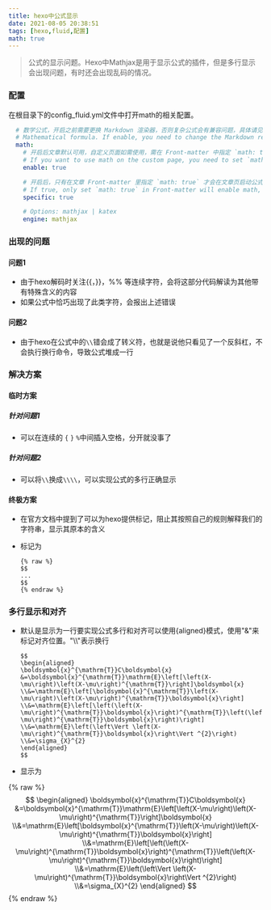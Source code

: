 ```yaml
---
title: hexo中公式显示
date: 2021-08-05 20:38:51
tags: [hexo,fluid,配置]
math: true
---
```


> 公式的显示问题。Hexo中Mathjax是用于显示公式的插件，但是多行显示会出现问题，有时还会出现乱码的情况。

### 配置

在根目录下的config\_fluid.yml​文件中打开math的相关配置。

```yaml
  # 数学公式，开启之前需要更换 Markdown 渲染器，否则复杂公式会有兼容问题，具体请见：https://hexo.fluid-dev.com/docs/guide/##latex-数学公式
  # Mathematical formula. If enable, you need to change the Markdown renderer, see: https://hexo.fluid-dev.com/docs/en/guide/#math
  math:
    # 开启后文章默认可用，自定义页面如需使用，需在 Front-matter 中指定 `math: true`
    # If you want to use math on the custom page, you need to set `math: true` in Front-matter
    enable: true

    # 开启后，只有在文章 Front-matter 里指定 `math: true` 才会在文章页启动公式转换，以便在页面不包含公式时提高加载速度
    # If true, only set `math: true` in Front-matter will enable math, to load faster when the page does not contain math
    specific: true

    # Options: mathjax | katex
    engine: mathjax

```

### 出现的问题

#### 问题1

- 由于hexo解码时关注{{，}}，%% 等连续字符，会将这部分代码解读为其他带有特殊含义的内容
- 如果公式中恰巧出现了此类字符，会报出上述错误

#### 问题2

- 由于hexo在公式中的`\\`错会成了转义符，也就是说他只看见了一个反斜杠，不会执行换行命令，导致公式堆成一行

### 解决方案

#### 临时方案

##### 针对问题1

- 可以在连续的 `{` `}` `%`中间插入空格，分开就没事了

##### 针对问题2

- 可以将`\\`换成`\\\\`，可以实现公式的多行正确显示

#### 终极方案

- 在官方文档中提到了可以为hexo提供标记，阻止其按照自己的规则解释我们的字符串，显示其原本的含义

- 标记为

  ```
  {% raw %}
  $$
  ...
  $$
  {% endraw %}
  ```

### 多行显示和对齐
- 默认是显示为一行要实现公式多行和对齐可以使用{aligned}模式，使用"&"来标记对齐位置。"\\\\"表示换行

    ```
    $$
    \begin{aligned}
    \boldsymbol{x}^{\mathrm{T}}C\boldsymbol{x}	&=\boldsymbol{x}^{\mathrm{T}}\mathrm{E}\left[\left(X-\mu\right)\left(X-\mu\right)^{\mathrm{T}}\right]\boldsymbol{x} 	
    \\&=\mathrm{E}\left[\boldsymbol{x}^{\mathrm{T}}\left(X-\mu\right)\left(X-\mu\right)^{\mathrm{T}}\boldsymbol{x}\right] 	\\&=\mathrm{E}\left[\left(\left(X-\mu\right)^{\mathrm{T}}\boldsymbol{x}\right)^{\mathrm{T}}\left(\left(X-\mu\right)^{\mathrm{T}}\boldsymbol{x}\right)\right] 	
    \\&=\mathrm{E}\left(\left\Vert \left(X-\mu\right)^{\mathrm{T}}\boldsymbol{x}\right\Vert ^{2}\right) 	
    \\&=\sigma_{X}^{2}
    \end{aligned}
    $$
    ```

- 显示为

{% raw %}
$$
\begin{aligned}
\boldsymbol{x}^{\mathrm{T}}C\boldsymbol{x}	&=\boldsymbol{x}^{\mathrm{T}}\mathrm{E}\left[\left(X-\mu\right)\left(X-\mu\right)^{\mathrm{T}}\right]\boldsymbol{x} 	
\\&=\mathrm{E}\left[\boldsymbol{x}^{\mathrm{T}}\left(X-\mu\right)\left(X-\mu\right)^{\mathrm{T}}\boldsymbol{x}\right] 	\\&=\mathrm{E}\left[\left(\left(X-\mu\right)^{\mathrm{T}}\boldsymbol{x}\right)^{\mathrm{T}}\left(\left(X-\mu\right)^{\mathrm{T}}\boldsymbol{x}\right)\right] 	
\\&=\mathrm{E}\left(\left\Vert \left(X-\mu\right)^{\mathrm{T}}\boldsymbol{x}\right\Vert ^{2}\right) 	
\\&=\sigma_{X}^{2}
\end{aligned}
$$
{% endraw %}

